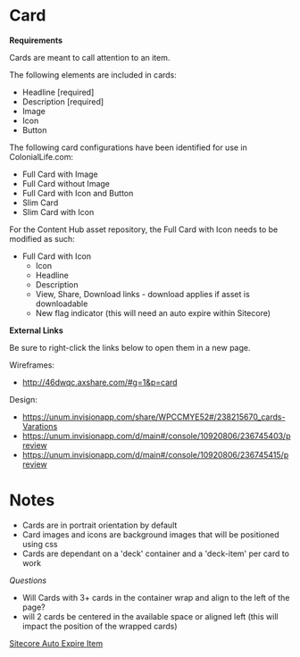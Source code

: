 # **Card**

**Requirements**

Cards are meant to call attention to an item. 

The following elements are included in cards:

* Headline [required]
* Description [required]
* Image 
* Icon
* Button

The following card configurations have been identified for use in ColonialLife.com: 

* Full Card with Image
* Full Card without Image
* Full Card with Icon and Button
* Slim Card
* Slim Card with Icon

For the Content Hub asset repository, the Full Card with Icon needs to be modified as such:

* Full Card with Icon
    - Icon 
    - Headline
    - Description
    - View, Share, Download links - download applies if asset is downloadable
    - New flag indicator (this will need an auto expire within Sitecore)

**External Links**

Be sure to right-click the links below to open them in a new page.

Wireframes:
* http://46dwqc.axshare.com/#g=1&p=card

Design: 

* https://unum.invisionapp.com/share/WPCCMYE52#/238215670_cards-Varations
* https://unum.invisionapp.com/d/main#/console/10920806/236745403/preview
* https://unum.invisionapp.com/d/main#/console/10920806/236745415/preview 


# **Notes**


* Cards are in portrait orientation by default
* Card images and icons are background images that will be positioned using css
* Cards are dependant on a 'deck' container and a 'deck-item' per card to work

*Questions*
* Will Cards with 3+ cards in the container wrap and align to the left of the page?
* will 2 cards be centered in the available space or aligned left (this will impact the position of the wrapped cards)

[Sitecore Auto Expire Item](https://community.sitecore.net/developers/f/8/t/2398)

